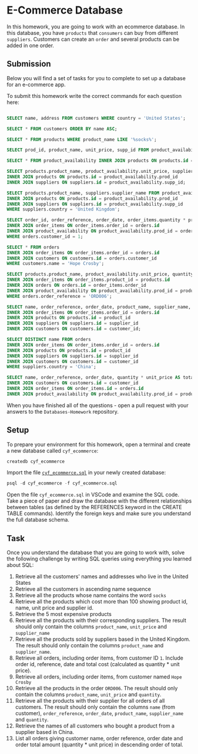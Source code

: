 # E-Commerce Database

In this homework, you are going to work with an ecommerce database. In this database, you have `products` that `consumers` can buy from different `suppliers`. Customers can create an `order` and several products can be added in one order.

## Submission

Below you will find a set of tasks for you to complete to set up a database for an e-commerce app.

To submit this homework write the correct commands for each question here:

```sql

SELECT name, address FROM customers WHERE country = 'United States';

SELECT * FROM customers ORDER BY name ASC;

SELECT * FROM products WHERE product_name LIKE '%socks%';

SELECT prod_id, product_name, unit_price, supp_id FROM product_availability INNER JOIN products ON products.id = product_availability.prod_id WHERE product_availability.unit_price > 100;

SELECT * FROM product_availability INNER JOIN products ON products.id = product_availability.prod_id ORDER BY product_availability.unit_price DESC LIMIT 5;

SELECT products.product_name, product_availability.unit_price, suppliers.supplier_name FROM product_availability
INNER JOIN products ON products.id = product_availability.prod_id
INNER JOIN suppliers ON suppliers.id = product_availability.supp_id;

SELECT products.product_name, suppliers.supplier_name FROM product_availability
INNER JOIN products ON products.id = product_availability.prod_id
INNER JOIN suppliers ON suppliers.id = product_availability.supp_id
WHERE suppliers.country = 'United Kingdom';

SELECT order_id, order_reference, order_date, order_items.quantity * product_availability.unit_price AS total FROM orders
INNER JOIN order_items ON order_items.order_id = orders.id
INNER JOIN product_availability ON product_availability.prod_id = order_items.product_id
WHERE orders.customer_id = 1;

SELECT * FROM orders
INNER JOIN order_items ON order_items.order_id = orders.id
INNER JOIN customers ON customers.id = orders.customer_id
WHERE customers.name = 'Hope Crosby';

SELECT products.product_name, product_availability.unit_price, quantity FROM products
INNER JOIN order_items ON order_items.product_id = products.id
INNER JOIN orders ON orders.id = order_items.order_id
INNER JOIN product_availability ON product_availability.prod_id = products.id
WHERE orders.order_reference = 'ORD006';

SELECT name, order_reference, order_date, product_name, supplier_name, quantity FROM orders
INNER JOIN order_items ON order_items.order_id = orders.id
INNER JOIN products ON products.id = product_id
INNER JOIN suppliers ON suppliers.id = supplier_id
INNER JOIN customers ON customers.id = customer_id;

SELECT DISTINCT name FROM orders
INNER JOIN order_items ON order_items.order_id = orders.id
INNER JOIN products ON products.id = product_id
INNER JOIN suppliers ON suppliers.id = supplier_id
INNER JOIN customers ON customers.id = customer_id
WHERE suppliers.country = 'China';

SELECT name, order_reference, order_date, quantity * unit_price AS total_amount  FROM orders
INNER JOIN customers ON customers.id = customer_id
INNER JOIN order_items ON order_items.id = orders.id
INNER JOIN product_availability ON product_availability.prod_id = product_id;

```

When you have finished all of the questions - open a pull request with your answers to the `Databases-Homework` repository.

## Setup

To prepare your environment for this homework, open a terminal and create a new database called `cyf_ecommerce`:

```sql
createdb cyf_ecommerce
```

Import the file [`cyf_ecommerce.sql`](./cyf_ecommerce.sql) in your newly created database:

```sql
psql -d cyf_ecommerce -f cyf_ecommerce.sql
```

Open the file `cyf_ecommerce.sql` in VSCode and examine the SQL code. Take a piece of paper and draw the database with the different relationships between tables (as defined by the REFERENCES keyword in the CREATE TABLE commands). Identify the foreign keys and make sure you understand the full database schema.

## Task

Once you understand the database that you are going to work with, solve the following challenge by writing SQL queries using everything you learned about SQL:

1. Retrieve all the customers' names and addresses who live in the United States
2. Retrieve all the customers in ascending name sequence
3. Retrieve all the products whose name contains the word `socks`
4. Retrieve all the products which cost more than 100 showing product id, name, unit price and supplier id.
5. Retrieve the 5 most expensive products
6. Retrieve all the products with their corresponding suppliers. The result should only contain the columns `product_name`, `unit_price` and `supplier_name`
7. Retrieve all the products sold by suppliers based in the United Kingdom. The result should only contain the columns `product_name` and `supplier_name`.
8. Retrieve all orders, including order items, from customer ID `1`. Include order id, reference, date and total cost (calculated as quantity \* unit price).
9. Retrieve all orders, including order items, from customer named `Hope Crosby`
10. Retrieve all the products in the order `ORD006`. The result should only contain the columns `product_name`, `unit_price` and `quantity`.
11. Retrieve all the products with their supplier for all orders of all customers. The result should only contain the columns `name` (from customer), `order_reference`, `order_date`, `product_name`, `supplier_name` and `quantity`.
12. Retrieve the names of all customers who bought a product from a supplier based in China.
13. List all orders giving customer name, order reference, order date and order total amount (quantity \* unit price) in descending order of total.
